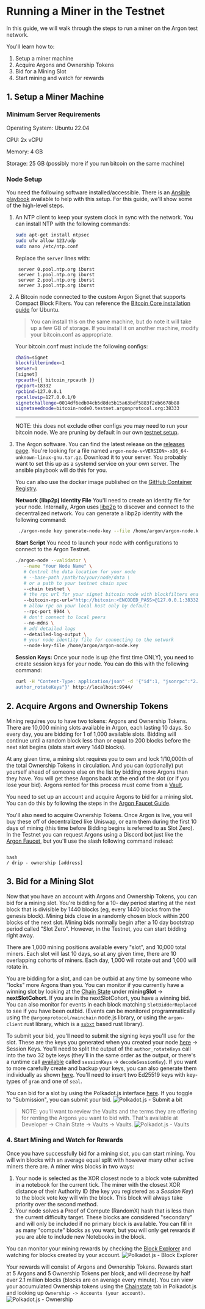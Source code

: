 # Running a Miner in the Testnet

In this guide, we will walk through the steps to run a miner on the Argon test network.

You'll learn how to:

1. Setup a miner machine
2. Acquire Argons and Ownership Tokens
3. Bid for a Mining Slot
4. Start mining and watch for rewards

## 1. Setup a Miner Machine

### Minimum Server Requirements

Operating System: Ubuntu 22.04

CPU: 2x vCPU

Memory: 4 GB

Storage: 25 GB (possibly more if you run bitcoin on the same machine)

### Node Setup

You need the following software installed/accessible. There is
an [Ansible playbook](https://github.com/argonprotocol/argon-ansible) available to help with this setup. For this guide,
we'll show some of the high-level steps.

1. An NTP client to keep your system clock in sync with the network. You can install NTP with the following commands:
   ```bash
   sudo apt-get install ntpsec
   sudo ufw allow 123/udp
   sudo nano /etc/ntp.conf
   ```
   Replace the `server` lines with:
   ```
    server 0.pool.ntp.org iburst
    server 1.pool.ntp.org iburst
    server 2.pool.ntp.org iburst
    server 3.pool.ntp.org iburst
    ```
2. A Bitcoin node connected to the custom Argon Signet that supports Compact Block Filters. You can reference
   the [Bitcoin Core installation guide](https://bitcoin.org/en/full-node#linux-instructions) for Ubuntu.

   > You can install this on the same machine, but do note it will take up a few GB of storage. If you install it on
   another machine, modify your bitcoin.conf as appropriate.

   Your bitcoin.conf must include the following configs:
     ```bash
     chain=signet
     blockfilterindex=1
     server=1
     [signet]
     rpcauth={{ bitcoin_rpcauth }}
     rpcport=18332
     rpcbind=127.0.0.1
     rpcallowip=127.0.0.1/0
     signetchallenge=0014df6edb04cb5d8de5b15a63bdf5883f2eb6678b88
     signetseednode=bitcoin-node0.testnet.argonprotocol.org:38333
     ```
     ---
   NOTE: this does not exclude other configs you may need to run your bitcoin node. We are pruning by default in our own
   [testnet setup](https://github.com/argonprotocol/argon-ansible/tree/main/roles/bitcoin/templates/bitcoin.conf.j2).
3. The Argon software. You can find the latest release on the [releases page](
   https://github.com/argonprotocol/mainchain/releases/latest). You're looking for a file
   named `argon-node-v<VERSION>-x86_64-unknown-linux-gnu.tar.gz`. Download it to your server. You probably want to
   set
   this up as a systemd service on your own server. The ansible playbook will do this for you.

   You can also use the docker image published on
   the [GitHub Container Registry](https://github.com/argonprotocol/mainchain/pkgs/container/argon-miner).

   **Network (libp2p) Identity File**
   You'll need to create an identity file for your node. Internally, Argon uses [libp2p](https://libp2p.io) to
   discover and
   connect to the decentralized network. You can generate a libp2p identity with the following command:
      ```bash
       ./argon-node key generate-node-key --file /home/argon/argon-node.key
     ```

   **Start Script**
   You need to launch your node with configurations to connect to the Argon Testnet.
   ```bash
   ./argon-node --validator \
      --name "Your Node Name" \
      # Control the data location for your node
      # --base-path /path/to/your/node/data \
      # or a path to your testnet chain spec
      --chain testnet \
      # the rpc url for your signet bitcoin node with blockfilters enabled
      --bitcoin-rpc-url="http://bitcoin:<ENCODED_PASS>@127.0.0.1:38332" \
      # allow rpc on your local host only by default
      --rpc-port 9944 \
      # don't connect to local peers
      --no-mdns \
      # add detailed logs
      --detailed-log-output \
      # your node identity file for connecting to the network
      --node-key-file /home/argon/argon-node.key
   ```
   **Session Keys:**
   Once your node is up (the first time ONLY), you need to create session keys for your node. You can do this
   with
   the following command:
   ```bash
   curl -H "Content-Type: application/json" -d '{"id":1, "jsonrpc":"2.0", "method": "
   author_rotateKeys"}' http://localhost:9944/
      ```

## 2. Acquire Argons and Ownership Tokens

Mining requires you to have two tokens: Argons and Ownership Tokens. There are 10,000 mining slots available in Argon,
each lasting 10 days. So every day, you are bidding for 1 of 1,000 available slots. Bidding will continue until a random
block less than or equal to 200 blocks before the next slot begins (slots start every 1440 blocks).

At any given time, a mining slot requires you to own and lock 1/10,000th of the total Ownership Tokens in circulation.
And you can (optionally) put yourself ahead of someone else on the list by bidding more Argons than they have. You will
get these Argons back at the end of the slot (or if you lose your bid). Argons rented for this process must come from
a [Vault](./running-a-vault#mining-bonds).

You need to set up an account and acquire Argons to bid for a mining slot. You can do this by
following the steps in the [Argon Faucet Guide](./account-setup.md).

You'll also need to acquire Ownership Tokens. Once Argon is live, you will buy these off of decentralized like Uniswap,
or earn them during the first 10 days of mining (this time before Bidding begins is referred to as Slot Zero). In the
Testnet you can request Argons using a Discord bot just like
the [Argon Faucet](./account-setup.md#requesting-testnet-funds), but you'll use the slash following command instead:

```

bash
/ drip - ownership [address]

```

## 3. Bid for a Mining Slot

Now that you have an account with Argons and Ownership Tokens, you can bid for a mining slot. You're bidding for a 10-
day period starting at the next block that is divisible by 1440 blocks (eg, every 1440 blocks from the genesis block).
Mining bids close in a randomly chosen block within 200 blocks of the next slot. Mining bids normally begin after a 10
day bootstrap period called "Slot Zero". However, in the Testnet, you can start bidding right away.

There are 1,000 mining positions available every "slot", and 10,000 total miners. Each slot will last 10 days, so at any
given time, there are 10 overlapping cohorts of miners. Each day, 1,000 will rotate out and 1,000 will rotate in.

You are bidding for a slot, and can be outbid at any time by someone who "locks" more Argons than you. You can monitor
if you currently have a winning slot by looking at
the [Chain State](https://polkadot.js.org/apps/?rpc=wss://rpc.testnet.argonprotocol.org#/chainstate)
under **miningSlot** -> **nextSlotCohort**. If you are in the nextSlotCohort, you have a winning bid. You can also
monitor for events in
each block matching `SlotBidderReplaced` to see if you have been outbid. (Events can be monitored programmatically using
the `@argonprotocol/mainchain` node.js library, or using the `argon-client` rust library, which is
a [`subxt`](https://github.com/paritytech/subxt) based rust library).

To submit your bid, you'll need to submit the signing keys you'll use for the slot. These are the keys you generated
when
you created your node [here](#node-setup) -> Session Keys. You'll need to split the output of the `author_rotateKeys`
call into the two 32 byte keys (they'll in the same order
as the output, or there's a runtime
call [available](https://polkadot.js.org/apps/?rpc=wss://rpc.testnet.argonprotocol.org#/runtime)
called `sessionKeys` -> `decodeSessionKey`). If you want to more carefully create and backup your keys, you can also
generate them individually as shown [here](https://docs.substrate.io/tutorials/build-a-blockchain/add-trusted-nodes/).
You'll need to insert two Ed25519 keys with key-types of `gran` and one of `seal`.

You can bid for a slot by using the Polkadot.js
interface [here](https://polkadot.js.org/apps/?rpc=wss%3A%2F%2Frpc.testnet.argonprotocol.org#/extrinsics/decode/0x050001010000006400000000000000000000000000000000).
If you toggle to "Submission", you can submit your bid.
![Polkadot.js - Submit a bit](images/pjs-miningbid.png)

> NOTE: you'll want to review the Vaults and the terms they are offering for renting the Argons you want to bid with.
> That's available at Developer -> Chain State -> Vaults -> Vaults.
> ![Polkadot.js - Vaults](images/pjs-vaults.png)

### 4. Start Mining and Watch for Rewards

Once you have successfully bid for a mining slot, you can start mining. You will win blocks with an average equal split
with however many other active miners there are. A miner wins blocks in two ways:

1. Your node is selected as the XOR closest node to a block vote submitted in a notebook for the current tick. The miner
   with the closest XOR distance of their Authority ID (the key you registered as a *Session Key*) to the block vote key
   will win the block. This block will always take priority over the second method.
2. Your node solves a Proof of Compute (RandomX) hash that is less than the current difficulty target. These blocks are
   considered "secondary" and will only be included if no primary block is available. You can fill in as many "compute"
   blocks as you want, but you will only get rewards if you are able to include new Notebooks in the block.

You can monitor your mining rewards by checking
the [Block Explorer](https://polkadot.js.org/apps/?rpc=wss://rpc.testnet.argonprotocol.org#/explorer) and watching for
blocks created by your account.
![Polkadot.js - Block Explorer](images/pjs-blockexplorer.png)

Your rewards will consist of Argons and Ownership Tokens. Rewards start at 5 Argons and 5 Ownership Tokens per block,
and will decrease by half ever 2.1 million blocks (blocks are on average every minute). You can view your accumulated
Ownership tokens using
the [Chainstate](https://polkadot.js.org/apps/?rpc=wss://rpc.testnet.argonprotocol.org#/chainstate) tab in Polkadot.js
and looking up `Ownership -> Accounts (your account)`.
![Polkadot.js - Ownership](images/pjs-ownership.png)

